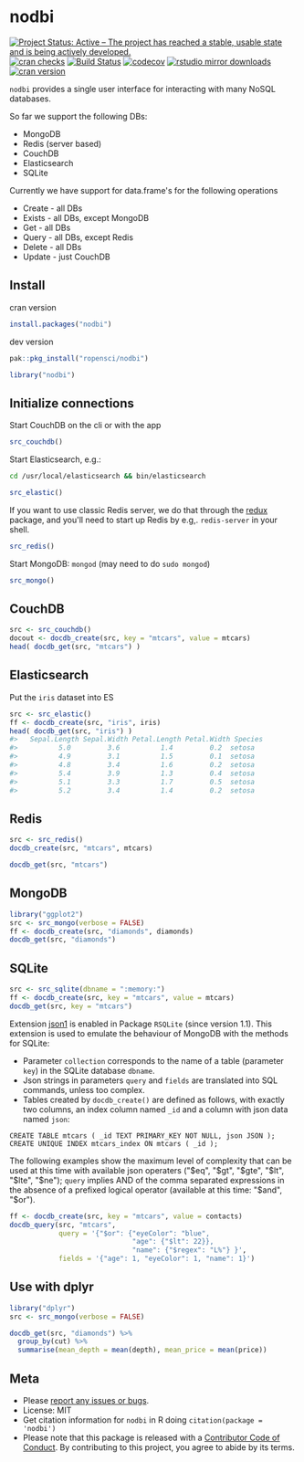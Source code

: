 nodbi
=====



[![Project Status: Active – The project has reached a stable, usable state and is being actively developed.](https://www.repostatus.org/badges/latest/active.svg)](https://www.repostatus.org/#active)
[![cran checks](https://cranchecks.info/badges/worst/nodbi)](https://cranchecks.info/pkgs/nodbi)
[![Build Status](https://travis-ci.org/ropensci/nodbi.svg)](https://travis-ci.org/ropensci/nodbi)
[![codecov](https://codecov.io/gh/ropensci/nodbi/branch/master/graph/badge.svg)](https://codecov.io/gh/ropensci/nodbi)
[![rstudio mirror downloads](http://cranlogs.r-pkg.org/badges/nodbi)](https://github.com/r-hub/cranlogs.app)
[![cran version](https://www.r-pkg.org/badges/version/nodbi)](https://cran.r-project.org/package=nodbi)


`nodbi` provides a single user interface for interacting with many NoSQL databases.

So far we support the following DBs:

* MongoDB
* Redis (server based)
* CouchDB
* Elasticsearch
* SQLite

Currently we have support for data.frame's for the following operations

* Create - all DBs
* Exists - all DBs, except MongoDB
* Get - all DBs
* Query - all DBs, except Redis
* Delete - all DBs
* Update - just CouchDB

## Install

cran version


```r
install.packages("nodbi")
```

dev version


```r
pak::pkg_install("ropensci/nodbi")
```


```r
library("nodbi")
```

## Initialize connections

Start CouchDB on the cli or with the app


```r
src_couchdb()
```

Start Elasticsearch, e.g.:

```sh
cd /usr/local/elasticsearch && bin/elasticsearch
```


```r
src_elastic()
```

If you want to use classic Redis server, we do that through the [redux][]
package, and you'll need to start up Redis by e.g,. `redis-server` in your shell.


```r
src_redis()
```

Start MongoDB: `mongod` (may need to do `sudo mongod`)


```r
src_mongo()
```

## CouchDB


```r
src <- src_couchdb()
docout <- docdb_create(src, key = "mtcars", value = mtcars)
head( docdb_get(src, "mtcars") )
```

## Elasticsearch

Put the `iris` dataset into ES




```r
src <- src_elastic()
ff <- docdb_create(src, "iris", iris)
head( docdb_get(src, "iris") )
#>   Sepal.Length Sepal.Width Petal.Length Petal.Width Species
#>          5.0         3.6          1.4         0.2  setosa
#>          4.9         3.1          1.5         0.1  setosa
#>          4.8         3.4          1.6         0.2  setosa
#>          5.4         3.9          1.3         0.4  setosa
#>          5.1         3.3          1.7         0.5  setosa
#>          5.2         3.4          1.4         0.2  setosa
```

## Redis


```r
src <- src_redis()
docdb_create(src, "mtcars", mtcars)
```


```r
docdb_get(src, "mtcars")
```

## MongoDB


```r
library("ggplot2")
src <- src_mongo(verbose = FALSE)
ff <- docdb_create(src, "diamonds", diamonds)
docdb_get(src, "diamonds")
```

## SQLite


```r
src <- src_sqlite(dbname = ":memory:")
ff <- docdb_create(src, key = "mtcars", value = mtcars)
docdb_get(src, key = "mtcars")
```

Extension [json1](https://www.sqlite.org/json1.html) is enabled in Package `RSQLite` (since version 1.1). This extension is used to emulate the behaviour of MongoDB with the methods for SQLite: 

- Parameter `collection` corresponds to the name of a table (parameter `key`) in the SQLite database `dbname`. 
- Json strings in parameters `query` and `fields` are translated into SQL commands, unless too complex. 
- Tables created by `docdb_create()` are defined as follows, with exactly two columns, an index column named `_id` and a column with json data named `json`: 
``` 
CREATE TABLE mtcars ( _id TEXT PRIMARY_KEY NOT NULL, json JSON );
CREATE UNIQUE INDEX mtcars_index ON mtcars ( _id );
```

The following examples show the maximum level of complexity that can be used at this time with available json operaters ("\$eq", "\$gt", "\$gte", "\$lt", "\$lte", "\$ne"); `query` implies AND of the comma separated expressions in the absence of a prefixed logical operator (available at this time: "\$and", "\$or"). 


```r
ff <- docdb_create(src, key = "mtcars", value = contacts)
docdb_query(src, "mtcars", 
            query = '{"$or": {"eyeColor": "blue", 
                              "age": {"$lt": 22}},  
                              "name": {"$regex": "L%"} }',
            fields = '{"age": 1, "eyeColor": 1, "name": 1}')
```


## Use with dplyr


```r
library("dplyr")
src <- src_mongo(verbose = FALSE)
```


```r
docdb_get(src, "diamonds") %>%
  group_by(cut) %>%
  summarise(mean_depth = mean(depth), mean_price = mean(price))
```

## Meta

* Please [report any issues or bugs](https://github.com/ropensci/nodbi/issues).
* License: MIT
* Get citation information for `nodbi` in R doing `citation(package = 'nodbi')`
* Please note that this package is released with a [Contributor Code of Conduct](https://ropensci.org/code-of-conduct/). By contributing to this project, you agree to abide by its terms.

[redux]: https://cran.r-project.org/package=redux
